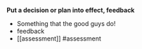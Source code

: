 **Put a decision or plan into effect, feedback**
-  Something that the good guys do!
- feedback
- [[assessment]] #assessment 